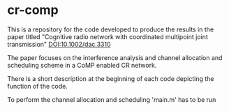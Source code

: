 # cr-comp
This is a repository for the code developed to produce the results in the paper titled "Cognitive radio network with coordinated multipoint joint transmission" [DOI:10.1002/dac.3310](http://onlinelibrary.wiley.com/doi/10.1002/dac.3310/abstract)

The paper focuses on the interference analysis and channel allocation and scheduling scheme in a CoMP enabled CR network.

There is a short description at the beginning of each code depicting the function of the code.

To perform the channel allocation and scheduling 'main.m' has to be run


